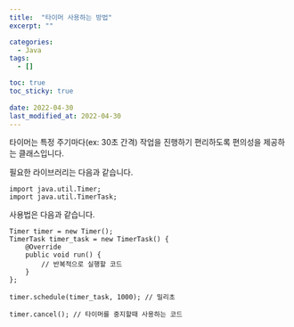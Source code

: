 ```yaml
---
title:  "타이머 사용하는 방법" 
excerpt: ""

categories:
  - Java
tags:
  - []

toc: true
toc_sticky: true
 
date: 2022-04-30
last_modified_at: 2022-04-30
---
```


타이머는 특정 주기마다(ex: 30초 간격) 작업을 진행하기 편리하도록 편의성을 제공하는 클래스입니다.

필요한 라이브러리는 다음과 같습니다.

    import java.util.Timer;
    import java.util.TimerTask;

사용법은 다음과 같습니다.

    Timer timer = new Timer();
    TimerTask timer_task = new TimerTask() {
        @Override
        public void run() {
            // 반복적으로 실행할 코드
        }
    };
    
    timer.schedule(timer_task, 1000); // 밀리초
    
    timer.cancel(); // 타이머를 중지할때 사용하는 코드

